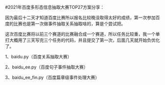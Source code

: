 #2021年百度多形态信息抽取大赛TOP27方案分享：


因为最后十二天才知道百度比赛所以报名比较晚没取得太好的成绩，第一次参加百度的比赛也是第一次做事件抽取关系抽取啥的，算是个尝试把。

这次百度比赛将以前三个赛道的比赛融合成一个赛道，所以任务比较重，我一个单打大概用了三天写完三个任务的代码，并且提交了第一次，后面几天就开始负优化了。


1、baidu.py（百度关系抽取大赛）


2、baidu_ee.py（百度句子事件抽取大赛）


3、baidu_ee_fin.py（百度篇章级事件处理大赛）